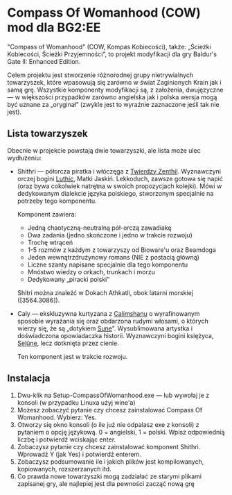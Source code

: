 Compass Of Womanhood (COW) mod dla BG2:EE
=========================================

"Compass of Womanhood" (COW, Kompas Kobiecości), także: „Ścieżki Kobiecości, Ścieżki Przyjemności”, to projekt modyfikacji dla gry Baldur's Gate II: Enhanced Edition.

Celem projektu jest stworzenie różnorodnej grupy nietrywialnych towarzyszek, które wpasowują się zarówno w świat Zaginionych Krain jak i samą grę. Wszystkie komponenty modyfikacji są, z założenia, dwujęzyczne — w większości przypadków zarówno angielska jak i polska wersja mogą być uznane za „oryginał” (zwykle jest to wyraźnie zaznaczone jeśli tak nie jest).

Lista towarzyszek
-----------------

Obecnie w projekcie powstają dwie towarzyszki, ale lista może ulec wydłużeniu:

*   Shithri — półorcza piratka i włóczęga z [Twierdzy Zenthil](https://sfery.fandom.com/wiki/Twierdza_Zhentil). Wyznawczyni orczej bogini [Luthic](https://sfery.fandom.com/wiki/Luthic), Matki Jaskiń. Lekkoduch, zawsze gotowa się napić (oraz bywa cokolwiek natrętna w swoich propozycjach kolejki). Mówi w dedykowanym dialekcie języka polskiego, stworzonym specjalnie na potrzeby tego komponentu.

    Komponent zawiera:

    *   Jedną chaotyczną-neutralną pół-orczą zawadiakę
    *   Dwa zadania (jedno skończone i jedno w trakcie rozwoju)
    *   Trochę wtrąceń
    *   1-5 rozmów z każdym z towarzyszy od Bioware'u oraz Beamdoga
    *   Jeden wewnątrzdrużynowy romans (NIE z postacią główną)
    *   Liczne szanty napisane specjalnie dla tego komponentu
    *   Mnóstwo wiedzy o orkach, trunkach i morzu
    *   Dedykowany „piracki polski”


    Shitri można znaleźć w Dokach Athkatli, obok latarni morskiej (\[3564.3086\]).

*   Caly — ekskluzywna kurtyzana z [Calimshanu](https://sfery.fandom.com/wiki/Calimshan) o wyrafinowanym sposobie wyrażania się oraz obdarzona rudymi włosami, o których wierzy się, że są „dotykiem [Sune](https://sfery.fandom.com/wiki/Sune)”. Wysublimowana artystka i doświadczona opowiadaczka historii. Wyznawczyni bogini księżyca, [Selûne](https://sfery.fandom.com/wiki/Sel%C3%BBne), lecz dotknięta przez cienie.

    Ten komponent jest w trakcie rozwoju.

Instalacja
----------

1.  Dwu-klik na Setup-CompassOfWomanhood.exe — lub wywołaj je z konsoli (w przypadku Linuxa użyj wine'a)
2.  Możesz zobaczyć pytanie czy chcesz zainstalować Compass Of Womanhood. Wybierz: Yes.
3.  Otworzy się okno konsoli (o ile już nie odpalasz exe z konsoli) z pytaniem o opcję językową. 0 = angielski, 1 = polski. Wpisz odpowiednią liczbę i potwierdź wciskając enter.
4.  Zobaczysz pytanie czy chcesz zainstalować komponent Shithri. Wprowadź Y (jak Yes) i potwierdź enterem.
5.  Zobaczysz podsumowanie ile i jakich plików jest kompilowanych, kopiowanych, rozszerzanych itd.
6.  Co prawda nowe towarzyszki mogą zadziałać ze starymi plikami zapisanej gry, ale najlepiej jest dla pewności zacząć nową grę
